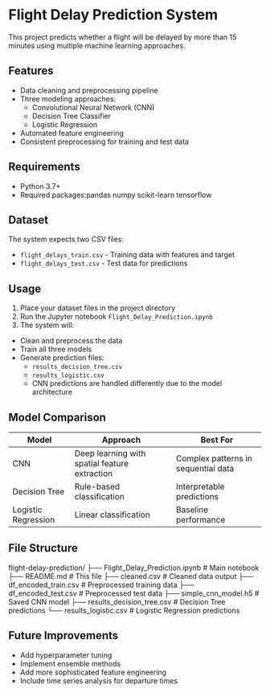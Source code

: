 # Flight Delay Prediction System

This project predicts whether a flight will be delayed by more than 15 minutes using multiple machine learning approaches.

## Features

- Data cleaning and preprocessing pipeline
- Three modeling approaches:
  - Convolutional Neural Network (CNN)
  - Decision Tree Classifier
  - Logistic Regression
- Automated feature engineering
- Consistent preprocessing for training and test data

## Requirements

- Python 3.7+
- Required packages:pandas
numpy
scikit-learn
tensorflow


## Dataset

The system expects two CSV files:
- `flight_delays_train.csv` - Training data with features and target
- `flight_delays_test.csv` - Test data for predictions

## Usage

1. Place your dataset files in the project directory
2. Run the Jupyter notebook `Flight_Delay_Prediction.ipynb`
3. The system will:
 - Clean and preprocess the data
 - Train all three models
 - Generate prediction files:
   - `results_decision_tree.csv`
   - `results_logistic.csv`
   - CNN predictions are handled differently due to the model architecture

## Model Comparison

| Model | Approach | Best For |
|-------|----------|----------|
| CNN | Deep learning with spatial feature extraction | Complex patterns in sequential data |
| Decision Tree | Rule-based classification | Interpretable predictions |
| Logistic Regression | Linear classification | Baseline performance |

## File Structure
flight-delay-prediction/
├── Flight_Delay_Prediction.ipynb # Main notebook
├── README.md # This file
├── cleaned.csv # Cleaned data output
├── df_encoded_train.csv # Preprocessed training data
├── df_encoded_test.csv # Preprocessed test data
├── simple_cnn_model.h5 # Saved CNN model
├── results_decision_tree.csv # Decision Tree predictions
└── results_logistic.csv # Logistic Regression predictions


## Future Improvements

- Add hyperparameter tuning
- Implement ensemble methods
- Add more sophisticated feature engineering
- Include time series analysis for departure times
